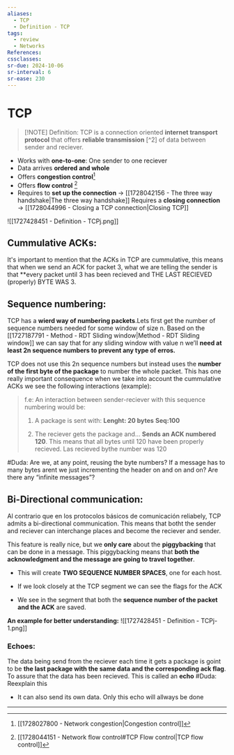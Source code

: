 ```yaml
---
aliases:
  - TCP
  - Definition - TCP
tags:
  - review
  - Networks
References: 
cssclasses:
sr-due: 2024-10-06
sr-interval: 6
sr-ease: 230
---
```

# TCP

> [!NOTE]  Definition:
>  TCP is a connection oriented **internet transport protocol** that offers **reliable transmission** [\^2\] of data between sender and reciever.

+ Works with **one-to-one**: One sender to one reciever
+ Data arrives **ordered and whole**
+ Offers **congestion control**[^1]
+ Offers **flow control** [^3]
+ Requires to **set up the connection** → [[1728042156 - The three way handshake|The three way handshake]] 
  Requires a **closing connection** → [[1728044996 - Closing a TCP connection|Closing TCP]]

![[1727428451 - Definition - TCPj.png]]

## Cummulative ACKs:
It's important to mention that the ACKs in TCP are cummulative, this means that when we send an ACK for packet 3, what we are telling the sender is that **every packet until 3 has been recieved and THE LAST RECIEVED (properly) BYTE WAS 3. 

## Sequence numbering:
TCP has a **wierd way of numbering packets**.Lets first get the number of sequence numbers needed for some window of size n.
Based on the [[1727187791 - Method - RDT Sliding window|Method - RDT Sliding window]] we can say that for any sliding window with value n we’ll **need at least 2n sequence numbers to prevent any type of erros.**

TCP does not use this 2n sequence numbers but instead uses the **number of the first byte of the package** to number the whole packet. This has one really important consequence when we take into account the cummulative ACKs we see the following interactions (example):


> f.e: An interaction between sender-reciever with this sequence numbering would be:
> 
> 1. A package is sent with: 
> **Lenght: 20 bytes**
> **Seq:100**
> 
> 2. The reciever gets the package and… 
> **Sends an ACK numbered 120**. This means that all bytes until 120 have been properly recieved. Las recieved bythe number was 120
>



#Duda: Are we, at any point, reusing the byte numbers? If a message has to many bytes arent we just incrementing the header on and on and on? Are there any “infinite messages”?

## Bi-Directional communication:
Al contrario que en los protocolos básicos de comunicación reliabely, TCP admits a bi-directional communication. This means that botht the sender and reciever can interchange places and become the reciever and sender. 

This feature is really nice, but we **only care** about the **piggybacking** that can be done in a message. This piggybacking means that **both the acknowledgment and the message are going to travel together**. 

+ This will create **TWO SEQUENCE NUMBER SPACES**, one for each host. 
+ If we look closely at the TCP segment we can see the flags for the ACK

+ We see in the segment that both the **sequence number of the packet and the ACK** are saved.

**An example for better understanding:**
	![[1727428451 - Definition - TCPj-1.png]]

### Echoes: 
The data being send from the reciever each time it gets a package is goint to be **the last package with the same data and the corresponding ack flag**. To assure that the data has been recieved. This is called an **echo**
#Duda: Reexplain this
+ It can also send its own data. Only this echo will allways be done

***

[^1]: [[1728027800 - Network congestion|Congestion control]]
[^2]: When explaining the workings of TCP we begin by assuming that the [[1727176650 - Principles of reliable data transfer|Principles of reliable data transfer]] are known, and the methods used for it are to.
[^3]: [[1728044151 - Network flow control#TCP Flow control|TCP flow control]]